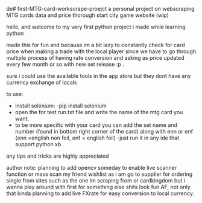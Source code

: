 de# first-MTG-card-workscrape-proejct
a personal project on webscraping MTG cards data and price thorough start city game website (wip)

hello, and welcome to my very first python project i made while learning python

made this for fun and because im a bit lazy to constantly check for card price when making a trade with the local player 
since we have to go through multiple process of having rate conversion and asking as price updated every few month or so
with new set release :p .

sure i could use the available tools in the app store but they dont have any currency exchange of locals


to use:
- install selenium:
      -pip install selenium
- open the for test run.txt file and write the name of the mtg card you want.
- to be more specific with your card you can add the set name and number (found in bottom right corner of the card)
  along with enn or enf (enn =english non foil, enf = english foil)
-just run it in any ide that support python xb

any tips and tricks are highly appreciated



author note: planning to add opencv someday to enable live scanner function or mass scan my friend wishlist as i am go to supplier for ordering single 
             from sites such as the one im scraping from or cardkingdom  but i wanna play around with first for something else
             shits look fun AF, not only that kinda planning to add live FXrate for easy conversion to local currency.
